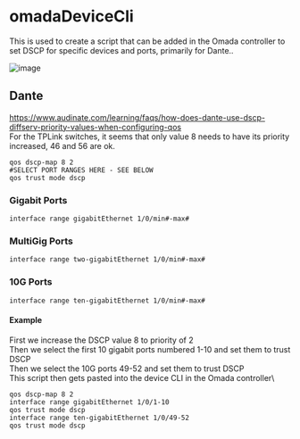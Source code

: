 # omadaDeviceCli
This is used to create a script that can be added in the Omada controller to set DSCP for specific devices and ports, primarily for Dante..

![image](https://github.com/1024jon/omadaDeviceCli/assets/8061767/20b773a0-4509-4ddb-96a8-b692c578a55f)

## Dante ##
https://www.audinate.com/learning/faqs/how-does-dante-use-dscp-diffserv-priority-values-when-configuring-qos \
For the TPLink switches, it seems that only value 8 needs to have its priority increased, 46 and 56 are ok.
```
qos dscp-map 8 2
#SELECT PORT RANGES HERE - SEE BELOW
qos trust mode dscp

```

### Gigabit Ports ###

```
interface range gigabitEthernet 1/0/min#-max#
```

### MultiGig Ports ###

```
interface range two-gigabitEthernet 1/0/min#-max#
```

### 10G Ports ###

```
interface range ten-gigabitEthernet 1/0/min#-max#
```

#### Example ####
First we increase the DSCP value 8 to priority of 2\
Then we select the first 10 gigabit ports numbered 1-10 and set them to trust DSCP\
Then we select the 10G ports 49-52 and set them to trust DSCP\
This script then gets pasted into the device CLI in the Omada controller\
```
qos dscp-map 8 2
interface range gigabitEthernet 1/0/1-10
qos trust mode dscp
interface range ten-gigabitEthernet 1/0/49-52
qos trust mode dscp
```
